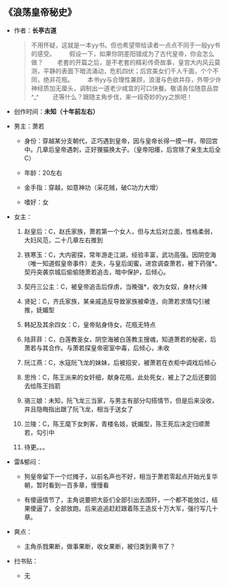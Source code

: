 ## 《浪荡皇帝秘史》

- 作者：**长亭古道**
  
    > 不用怀疑，这就是一本yy书。但也希望带给读者一点点不同于一般yy书的感受。 　　假设一下，如果你阴差阳错成为了古代皇帝，你会怎么做？ 　　老套的开篇之后，是不老套的精彩传奇故事，皇宫大内风云莫测，平静的表面下暗流涌动，危机四伏；后宫美女们千人千面，个个不同，绝非花瓶。 　　本书yy与合理性兼顾，浪漫与色欲并存，外带少许神经质加无厘头，调制出一道老少咸宜的可口快餐。敬请各位随意品尝^_^ 　　还等什么？跟随主角步伐，来一段奇妙的yy之旅吧！

- 创作时间：**未知（十年前左右）**

- 男主：萧若

  * 身份：穿越某分支朝代，正巧遇到皇帝，因与皇帝长得一摸一样，带回宫中。几章后皇帝遇刺，正好狸猫换太子。（皇帝阳痿，后宫除了亲生太后全C）
  
  * 年龄：20左右
  * 金手指：穿越，如意神功（采花贼，破C功力大增）
  * 嗜好：女

- 女主：

  1. 赵皇后：C，赵氏家族，萧若第一个女人，但与太后对立面，性格柔弱，大妇风范，二十几章左右推到

  2. 铁寒玉：C，大内密探，常年游走江湖，经验丰富，武功高强。因阴空海（唯一知道假皇帝事件）走失，与皇后闺蜜，进宫调查萧若，被下药强*。契丹突袭京城后偷偷随萧若追击，暗中保护，后倾心。
  3. 契丹三公主：C，被皇帝追击后俘虏，当晚强*，收为女奴，身材火辣
  4. 贤妃：C，齐氏家族，某亲戚造反导致家族被牵连，向萧若求情勾引被推，妩媚型
  5. 韩妃及其余四女：C，皇帝贴身侍女，花瓶无特点
  6. 陆菲菲：C，白莲教圣女，阴空海被白莲教主搜魂，知道萧若的秘密，后萧若与其合作。与萧若探皇帝密室中毒，后倾心，未收
  7. 阮江燕：C，水寇阮飞龙的妹妹，后被招安，被萧若在衣柜中调戏后倾心
  8. 思怜：C，陈王派来的女奸细，献身花瓶，此处死女，被上了之后还要回去给陈王挡箭
  9. 骆三娘：未知，阮飞龙三当家，与男主有部分勾搭情节，但是后来没收，并且隐晦指出跟了阮飞龙，相当于送女了
  10. 兰陵：C，陈王麾下女刺客，青楼名妓，妩媚型，陈王死后决定归顺萧若，勾引中
  11. 待更。。。

- 雷&郁闷：

  * 狗皇帝留下一个烂摊子，以前名声也不好，相当于萧若零起点开始光复华朝，暂时看到一百多章，慢慢看

  * 有傻逼情节了，主角说要把大臣们全部引出去围歼，一个都不能放过，结果傻逼了，全部放跑。后来追追赶赶跟着陈王造反十万大军，强行写几十章。

- 爽点：
  
  * 主角杀戮果断，做事果断，收女果断，被归类到黄书了？

- 扫书贴：
  
  * 无